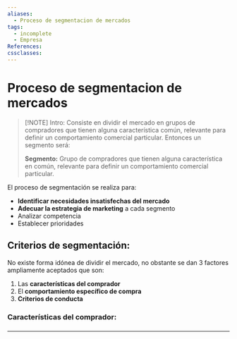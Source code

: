 ```yaml
---
aliases:
  - Proceso de segmentacion de mercados
tags:
  - incomplete
  - Empresa
References: 
cssclasses:
---
```

# Proceso de segmentacion de mercados

> [!NOTE] Intro: 
> Consiste en dividir el mercado en grupos de compradores que tienen alguna característica común, relevante para definir un comportamiento comercial particular. Entonces un segmento será: 
> 
> **Segmento:** Grupo de compradores que tienen alguna característica en común, relevante para definir un comportamiento comercial particular.

 El proceso de segmentación se realiza para: 
+ **Identificar necesidades insatisfechas del mercado** 
+ **Adecuar la estrategia de marketing** a cada segmento 
+ Analizar competencia 
+ Establecer prioridades

## Criterios de segmentación: 
No existe forma idónea de dividir el mercado, no obstante se dan 3 factores ampliamente aceptados que son: 
1. Las **características del comprador**
2. El **comportamiento específico de compra**
3. **Criterios de conducta**
### Características del comprador:
### 
***